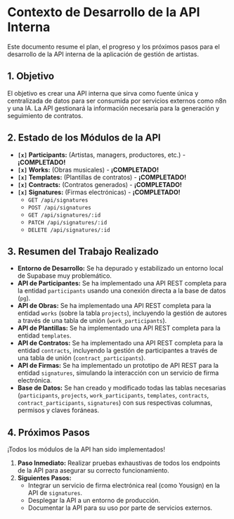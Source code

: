 # Contexto de Desarrollo de la API Interna

Este documento resume el plan, el progreso y los próximos pasos para el desarrollo de la API interna de la aplicación de gestión de artistas.

## 1. Objetivo

El objetivo es crear una API interna que sirva como fuente única y centralizada de datos para ser consumida por servicios externos como n8n y una IA. La API gestionará la información necesaria para la generación y seguimiento de contratos.

## 2. Estado de los Módulos de la API

*   **`[x]` Participants:** (Artistas, managers, productores, etc.) - **¡COMPLETADO!**
*   **`[x]` Works:** (Obras musicales) - **¡COMPLETADO!**
*   **`[x]` Templates:** (Plantillas de contratos) - **¡COMPLETADO!**
*   **`[x]` Contracts:** (Contratos generados) - **¡COMPLETADO!**
*   **`[x]` Signatures:** (Firmas electrónicas) - **¡COMPLETADO!**
    *   `GET /api/signatures`
    *   `POST /api/signatures`
    *   `GET /api/signatures/:id`
    *   `PATCH /api/signatures/:id`
    *   `DELETE /api/signatures/:id`

## 3. Resumen del Trabajo Realizado

*   **Entorno de Desarrollo:** Se ha depurado y estabilizado un entorno local de Supabase muy problemático.
*   **API de Participantes:** Se ha implementado una API REST completa para la entidad `participants` usando una conexión directa a la base de datos (`pg`).
*   **API de Obras:** Se ha implementado una API REST completa para la entidad `works` (sobre la tabla `projects`), incluyendo la gestión de autores a través de una tabla de unión (`work_participants`).
*   **API de Plantillas:** Se ha implementado una API REST completa para la entidad `templates`.
*   **API de Contratos:** Se ha implementado una API REST completa para la entidad `contracts`, incluyendo la gestión de participantes a través de una tabla de unión (`contract_participants`).
*   **API de Firmas:** Se ha implementado un prototipo de API REST para la entidad `signatures`, simulando la interacción con un servicio de firma electrónica.
*   **Base de Datos:** Se han creado y modificado todas las tablas necesarias (`participants`, `projects`, `work_participants`, `templates`, `contracts`, `contract_participants`, `signatures`) con sus respectivas columnas, permisos y claves foráneas.

## 4. Próximos Pasos

¡Todos los módulos de la API han sido implementados!

1.  **Paso Inmediato:** Realizar pruebas exhaustivas de todos los endpoints de la API para asegurar su correcto funcionamiento.
2.  **Siguientes Pasos:**
    *   Integrar un servicio de firma electrónica real (como Yousign) en la API de `signatures`.
    *   Desplegar la API a un entorno de producción.
    *   Documentar la API para su uso por parte de servicios externos.